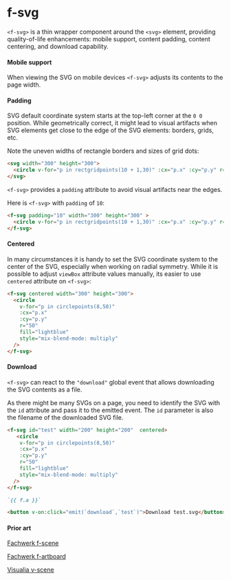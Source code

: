 # f-svg

`<f-svg>` is a thin wrapper component around the `<svg>` element, providing quality-of-life enhancements: mobile support, content padding, content centering, and download capability.

#### Mobile support

When viewing the SVG on mobile devices `<f-svg>` adjusts its contents to the page width.

#### Padding

SVG default coordinate system starts at the top-left corner at the `0 0` position. While geometrically correct, it might lead to visual artifacts when SVG elements get close to the edge of the SVG elements: borders, grids, etc.

Note the uneven widths of rectangle borders and sizes of grid dots:

```md
<svg width="300" height="300">
  <circle v-for="p in rectgridpoints(10 + 1,30)" :cx="p.x" :cy="p.y" r="10" fill="lightblue" />
</svg>
```

`<f-svg>` provides a `padding` attribute to avoid visual artifacts near the edges.

Here is `<f-svg>` with `padding` of `10`:

```md
<f-svg padding="10" width="300" height="300" >
  <circle v-for="p in rectgridpoints(10 + 1,30)" :cx="p.x" :cy="p.y" r="10" fill="lightblue" />
</f-svg>
```

#### Centered

In many circumstances it is handy to set the SVG coordinate system to the center of the SVG, especially when working on radial symmetry. While it is possible to adjust `viewBox` attribute values manually, its easier to use `centered` attribute on `<f-svg>`:

```md
<f-svg centered width="300" height="300">
  <circle
    v-for="p in circlepoints(8,50)"
    :cx="p.x"
    :cy="p.y"
    r="50"
    fill="lightblue"
    style="mix-blend-mode: multiply"
  />
</f-svg>
```

#### Download

`<f-svg>` can react to the `"download"` global event that allows downloading the SVG contents as a file.

As there might be many SVGs on a page, you need to identify the SVG with the `id` attribute and pass it to the emitted event. The `id` parameter is also the filename of the downloaded SVG file.

```md
<f-svg id="test" width="200" height="200"  centered>
   <circle
    v-for="p in circlepoints(8,50)"
    :cx="p.x"
    :cy="p.y"
    r="50"
    fill="lightblue"
    style="mix-blend-mode: multiply"
  />
</f-svg>

`{{ f.a }}`

<button v-on:click="emit(`download`,`test`)">Download test.svg</button>
```

#### Prior art

[Fachwerk f-scene](https://designstem.github.io/fachwerk/docs/#/f-scene)

[Fachwerk f-artboard](https://designstem.github.io/fachwerk/docs/#/f-artboard)

[Visualia v-scene](https://visualia.github.io/visualia_original/#graphics_scene)
